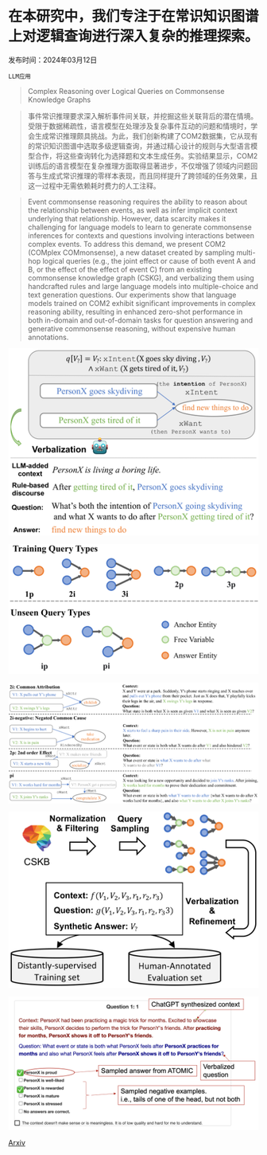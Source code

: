 # 在本研究中，我们专注于在常识知识图谱上对逻辑查询进行深入复杂的推理探索。

发布时间：2024年03月12日

`LLM应用`

> Complex Reasoning over Logical Queries on Commonsense Knowledge Graphs

> 事件常识推理要求深入解析事件间关联，并挖掘这些关联背后的潜在情境。受限于数据稀疏性，语言模型在处理涉及复杂事件互动的问题和情境时，学会生成常识推理颇具挑战。为此，我们创新构建了COM2数据集，它从现有的常识知识图谱中选取多级逻辑查询，并通过精心设计的规则与大型语言模型合作，将这些查询转化为选择题和文本生成任务。实验结果显示，COM2训练后的语言模型在复杂推理方面取得显著进步，不仅增强了领域内问题回答与生成式常识推理的零样本表现，而且同样提升了跨领域的任务效果，且这一过程中无需依赖耗时费力的人工注释。

> Event commonsense reasoning requires the ability to reason about the relationship between events, as well as infer implicit context underlying that relationship. However, data scarcity makes it challenging for language models to learn to generate commonsense inferences for contexts and questions involving interactions between complex events. To address this demand, we present COM2 (COMplex COMmonsense), a new dataset created by sampling multi-hop logical queries (e.g., the joint effect or cause of both event A and B, or the effect of the effect of event C) from an existing commonsense knowledge graph (CSKG), and verbalizing them using handcrafted rules and large language models into multiple-choice and text generation questions. Our experiments show that language models trained on COM2 exhibit significant improvements in complex reasoning ability, resulting in enhanced zero-shot performance in both in-domain and out-of-domain tasks for question answering and generative commonsense reasoning, without expensive human annotations.

![在本研究中，我们专注于在常识知识图谱上对逻辑查询进行深入复杂的推理探索。](../../../paper_images/2403.07398/x1.png)

![在本研究中，我们专注于在常识知识图谱上对逻辑查询进行深入复杂的推理探索。](../../../paper_images/2403.07398/x2.png)

![在本研究中，我们专注于在常识知识图谱上对逻辑查询进行深入复杂的推理探索。](../../../paper_images/2403.07398/x3.png)

![在本研究中，我们专注于在常识知识图谱上对逻辑查询进行深入复杂的推理探索。](../../../paper_images/2403.07398/x4.png)

![在本研究中，我们专注于在常识知识图谱上对逻辑查询进行深入复杂的推理探索。](../../../paper_images/2403.07398/annotation_interface.png)

[Arxiv](https://arxiv.org/abs/2403.07398)